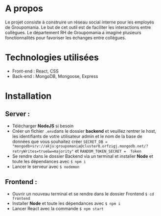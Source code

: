 
# A propos

Le projet consiste à construire un réseau social interne pour les employés de Groupomania. Le but de cet outil est de faciliter les interactions entre collègues. Le département RH de Groupomania a imaginé plusieurs fonctionnalités pour favoriser les échanges entre collègues.

# Technologies utilisées

* Front-end : React, CSS
* Back-end : MongoDB, Mongoose, Express

# Installation

## Server :

* Télécharger __NodeJS__ si besoin
* Créer un fichier `.env`dans le dossier __backend__ et veuillez rentrer le host, les identifiants de votre utilisateur admin et le nom de la base de données que vous souhaitez créer `SECRET_DB = "mongodb+srv://akju:groupomania@cluster0.orfzigj.mongodb.net/?retryWrites=true&w=majority"` et `RANDOM_TOKEN_SECRET =  Token`
* Se rendre dans le dossier Backend via un terminal et installer __Node__ et toute les dépendances avec `$ npm i`
* Lancer le serveur avec `$ nodemon`

## Frontend :

* Ouvrir un nouveau terminal et se rendre dans le dossier Frontend `$ cd frontend`
* Installer __Node__ et toute les dépendances avec `$ npm i`
* Lancer React avec la commande `$ npm start`
